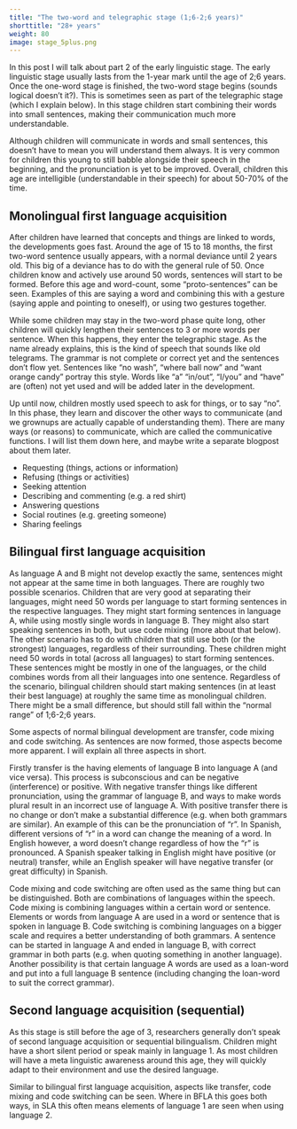 ```yaml
---
title: "The two-word and telegraphic stage (1;6-2;6 years)"
shorttitle: "28+ years"
weight: 80
image: stage_5plus.png
---
```


In this post I will talk about part 2 of the early linguistic stage. The early linguistic stage usually lasts from the 1-year mark until the age of 2;6 years. Once the one-word stage is finished, the two-word stage begins (sounds logical doesn’t it?). This is sometimes seen as part of the telegraphic stage (which I explain below). In this stage children start combining their words into small sentences, making their communication much more understandable.

Although children will communicate in words and small sentences, this doesn’t have to mean you will understand them always. It is very common for children this young to still babble alongside their speech in the beginning, and the pronunciation is yet to be improved. Overall, children this age are intelligible (understandable in their speech) for about 50-70% of the time.

## Monolingual first language acquisition
After children have learned that concepts and things are linked to words, the developments goes fast. Around the age of 15 to 18 months, the first two-word sentence usually appears, with a normal deviance until 2 years old. This big of a deviance has to do with the general rule of 50. Once children know and actively use around 50 words, sentences will start to be formed. Before this age and word-count, some “proto-sentences” can be seen. Examples of this are saying a word and combining this with a gesture (saying apple and pointing to oneself), or using two gestures together.

While some children may stay in the two-word phase quite long, other children will quickly lengthen their sentences to 3 or more words per sentence. When this happens, they enter the telegraphic stage. As the name already explains, this is the kind of speech that sounds like old telegrams. The grammar is not complete or correct yet and the sentences don’t flow yet. Sentences like “no wash”, “where ball now” and “want orange candy” portray this style. Words like “a” “in/out”, “I/you” and “have” are (often) not yet used and will be added later in the development.

Up until now, children mostly used speech to ask for things, or to say “no”. In this phase, they learn and discover the other ways to communicate (and we grownups are actually capable of understanding them). There are many ways (or reasons) to communicate, which are called the communicative functions. I will list them down here, and maybe write a separate blogpost about them later.
- Requesting (things, actions or information)
- Refusing (things or activities)
- Seeking attention
- Describing and commenting (e.g. a red shirt)
- Answering questions
- Social routines (e.g. greeting someone)
- Sharing feelings

## Bilingual first language acquisition
As language A and B might not develop exactly the same, sentences might not appear at the same time in both languages. There are roughly two possible scenarios. Children that are very good at separating their languages, might need 50 words per language to start forming sentences in the respective languages. They might start forming sentences in language A, while using mostly single words in language B. They might also start speaking sentences in both, but use code mixing (more about that below).
The other scenario has to do with children that still use both (or the strongest) languages, regardless of their surrounding. These children might need 50 words in total (across all languages) to start forming sentences. These sentences might be mostly in one of the languages, or the child combines words from all their languages into one sentence.
Regardless of the scenario, bilingual children should start making sentences (in at least their best language) at roughly the same time as monolingual children. There might be a small difference, but should still fall within the “normal range” of 1;6-2;6 years.

Some aspects of normal bilingual development are transfer, code mixing and code switching. As sentences are now formed, those aspects become more apparent. I will explain all three aspects in short.

Firstly transfer is the having elements of language B into language A (and vice versa). This process is subconscious and can be negative (interference) or positive. With negative transfer things like different pronunciation, using the grammar of language B, and ways to make words plural result in an incorrect use of language A. With positive transfer there is no change or don’t make a substantial difference (e.g. when both grammars are similar). An example of this can be the pronunciation of “r”. In Spanish, different versions of “r” in a word can change the meaning of a word. In English however, a word doesn’t change regardless of how the “r” is pronounced. A Spanish speaker talking in English might have positive (or neutral) transfer, while an English speaker will have negative transfer (or great difficulty) in Spanish.

Code mixing and code switching are often used as the same thing but can be distinguished. Both are combinations of languages within the speech. Code mixing is combining languages within a certain word or sentence. Elements or words from language A are used in a word or sentence that is spoken in language B. Code switching is combining languages on a bigger scale and requires a better understanding of both grammars. A sentence can be started in language A and ended in language B, with correct grammar in both parts (e.g. when quoting something in another language). Another possibility is that certain language A words are used as a loan-word and put into a full language B sentence (including changing the loan-word to suit the correct grammar).

## Second language acquisition (sequential)
As this stage is still before the age of 3, researchers generally don’t speak of second language acquisition or sequential bilingualism. Children might have a short silent period or speak mainly in language 1. As most children will have a meta linguistic awareness around this age, they will quickly adapt to their environment and use the desired language.

Similar to bilingual first language acquisition, aspects like transfer, code mixing and code switching can be seen. Where in BFLA this goes both ways, in SLA this often means elements of language 1 are seen when using language 2.

